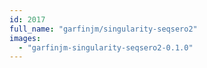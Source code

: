```yaml
---
id: 2017
full_name: "garfinjm/singularity-seqsero2"
images: 
  - "garfinjm-singularity-seqsero2-0.1.0"
---
```

